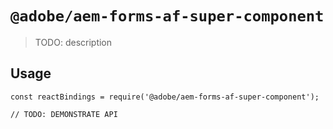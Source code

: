 # `@adobe/aem-forms-af-super-component`

> TODO: description

## Usage

```
const reactBindings = require('@adobe/aem-forms-af-super-component');

// TODO: DEMONSTRATE API
```
